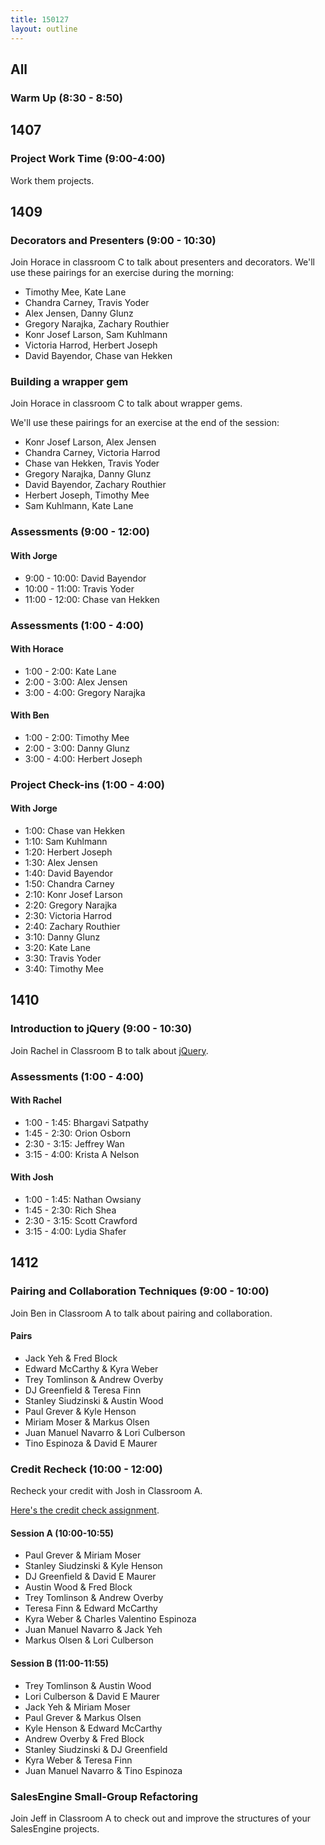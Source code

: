 ```yaml
---
title: 150127
layout: outline
---
```


## All

### Warm Up (8:30 - 8:50)

## 1407

### Project Work Time (9:00-4:00)

Work them projects.

## 1409

### Decorators and Presenters (9:00 - 10:30)

Join Horace in classroom C to talk about presenters and decorators. We'll use these pairings for an exercise during the morning:

* Timothy Mee, Kate Lane
* Chandra Carney, Travis Yoder
* Alex Jensen, Danny Glunz
* Gregory Narajka, Zachary Routhier
* Konr Josef Larson, Sam Kuhlmann
* Victoria Harrod, Herbert Joseph
* David Bayendor, Chase van Hekken


### Building a wrapper gem

Join Horace in classroom C to talk about wrapper gems.

We'll use these pairings for an exercise at the end of the session:

* Konr Josef Larson, Alex Jensen
* Chandra Carney, Victoria Harrod
* Chase van Hekken, Travis Yoder
* Gregory Narajka, Danny Glunz
* David Bayendor, Zachary Routhier
* Herbert Joseph, Timothy Mee
* Sam Kuhlmann, Kate Lane


### Assessments (9:00 - 12:00)

#### With Jorge

* 9:00 - 10:00: David Bayendor
* 10:00 - 11:00: Travis Yoder
* 11:00 - 12:00: Chase van Hekken

### Assessments (1:00 - 4:00)

#### With Horace

* 1:00 - 2:00: Kate Lane
* 2:00 - 3:00: Alex Jensen
* 3:00 - 4:00: Gregory Narajka

#### With Ben

* 1:00 - 2:00: Timothy Mee
* 2:00 - 3:00: Danny Glunz
* 3:00 - 4:00: Herbert Joseph

### Project Check-ins (1:00 - 4:00)

#### With Jorge

* 1:00: Chase van Hekken
* 1:10: Sam Kuhlmann
* 1:20: Herbert Joseph
* 1:30: Alex Jensen
* 1:40: David Bayendor
* 1:50: Chandra Carney
* 2:10: Konr Josef Larson
* 2:20: Gregory Narajka
* 2:30: Victoria Harrod
* 2:40: Zachary Routhier
* 3:10: Danny Glunz
* 3:20: Kate Lane
* 3:30: Travis Yoder
* 3:40: Timothy Mee

## 1410

### Introduction to jQuery (9:00 - 10:30)

Join Rachel in Classroom B to talk about [jQuery](https://github.com/turingschool/lesson_plans/blob/master/ruby_02-web_applications_with_ruby/introduction_to_jquery.markdown).

### Assessments (1:00 - 4:00)

#### With Rachel

* 1:00 - 1:45: Bhargavi Satpathy
* 1:45 - 2:30: Orion Osborn
* 2:30 - 3:15: Jeffrey Wan
* 3:15 - 4:00: Krista A Nelson

#### With Josh

* 1:00 - 1:45: Nathan Owsiany
* 1:45 - 2:30: Rich Shea
* 2:30 - 3:15: Scott Crawford
* 3:15 - 4:00: Lydia Shafer

## 1412

### Pairing and Collaboration Techniques (9:00 - 10:00)

Join Ben in Classroom A to talk about pairing and collaboration.

#### Pairs

* Jack Yeh & Fred Block
* Edward McCarthy & Kyra Weber
* Trey Tomlinson & Andrew Overby
* DJ Greenfield & Teresa Finn
* Stanley Siudzinski & Austin Wood
* Paul Grever & Kyle Henson
* Miriam Moser & Markus Olsen
* Juan Manuel Navarro & Lori Culberson
* Tino Espinoza & David E Maurer

### Credit Recheck (10:00 - 12:00)

Recheck your credit with Josh in Classroom A.

[Here's the credit check assignment](https://github.com/turingschool/challenges/blob/master/credit_check.markdown).

#### Session A (10:00-10:55)
* Paul Grever & Miriam Moser
* Stanley Siudzinski & Kyle Henson
* DJ Greenfield & David E Maurer
* Austin Wood & Fred Block
* Trey Tomlinson & Andrew Overby
* Teresa Finn & Edward McCarthy
* Kyra Weber & Charles Valentino Espinoza
* Juan Manuel Navarro & Jack Yeh
* Markus Olsen & Lori Culberson

#### Session B (11:00-11:55)

* Trey Tomlinson & Austin Wood
* Lori Culberson & David E Maurer
* Jack Yeh & Miriam Moser
* Paul Grever & Markus Olsen
* Kyle Henson & Edward McCarthy
* Andrew Overby & Fred Block
* Stanley Siudzinski & DJ Greenfield
* Kyra Weber & Teresa Finn
* Juan Manuel Navarro & Tino Espinoza

### SalesEngine Small-Group Refactoring

Join Jeff in Classroom A to check out and improve the structures of your
SalesEngine projects.
